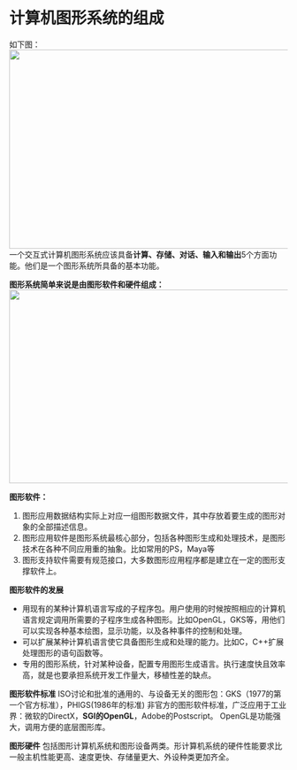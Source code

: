 # 计算机图形系统的组成
如下图：
<img src="https://img-blog.csdnimg.cn/20210420094735916.png" width="630" height="360" >
一个交互式计算机图形系统应该具备**计算、存储、对话、输入和输出**5个方面功能。他们是一个图形系统所具备的基本功能。

**图形系统简单来说是由图形软件和硬件组成：**
<img src="https://img-blog.csdnimg.cn/20210420095401716.png" width="600" height="350" >

**图形软件：**
1. 图形应用数据结构实际上对应一组图形数据文件，其中存放着要生成的图形对象的全部描述信息。
2. 图形应用软件是图形系统最核心部分，包括各种图形生成和处理技术，是图形技术在各种不同应用重的抽象。比如常用的PS，Maya等
3. 图形支持软件需要有规范接口，大多数图形应用程序都是建立在一定的图形支撑软件上。

**图形软件的发展**
- 用现有的某种计算机语言写成的子程序包。用户使用的时候按照相应的计算机语言规定调用所需要的子程序生成各种图形。比如OpenGL，GKS等，用他们可以实现各种基本绘图，显示功能，以及各种事件的控制和处理。
- 可以扩展某种计算机语言使它具备图形生成和处理的能力。比如C，C++扩展处理图形的语句函数等。
- 专用的图形系统，针对某种设备，配置专用图形生成语言。执行速度快且效率高，就是也要承担系统开发工作量大，移植性差的缺点。

**图形软件标准**
ISO讨论和批准的通用的、与设备无关的图形包：GKS（1977的第一个官方标准），PHIGS(1986年的标准)
非官方的图形软件标准，广泛应用于工业界：微软的DirectX，**SGI的OpenGL**，Adobe的Postscript。
OpenGL是功能强大，调用方便的底层图形库。

**图形硬件**
包括图形计算机系统和图形设备两类。形计算机系统的硬件性能要求比一般主机性能更高、速度更快、存储量更大、外设种类更加齐全。